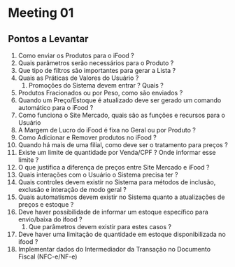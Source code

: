 # Meeting 01

## Pontos a Levantar

1. Como enviar os Produtos para o iFood ?
2. Quais parâmetros serão necessários para o Produto ?
3. Que tipo de filtros são importantes para gerar a Lista ?
4. Quais as Práticas de Valores do Usuário ?
   1. Promoções do Sistema devem entrar ? Quais ?
5. Produtos Fracionados ou por Peso, como são enviados ?
6. Quando um Preço/Estoque é atualizado deve ser gerado um comando automático para o iFood ?
7. Como funciona o Site Mercado, quais são as funções e recursos para o Usuário
8. A Margem de Lucro do iFood é fixa no Geral ou por Produto ?
9. Como Adicionar e Remover produtos no iFood ?
10. Quando há mais de uma filial, como deve ser o tratamento para preços ?
11. Existe um limite de quantidade por Venda/CPF ? Onde informar esse limite ?
12. O que justifica a diferença de preços entre Site Mercado e iFood ?
13. Quais interações com o Usuário o Sistema precisa ter ?
14. Quais controles devem existir no Sistema para métodos de inclusão, exclusão e interação de modo geral ?
15. Quais automatismos devem existir no Sistema quanto a atualizações de preços e estoque ?
16. Deve haver possibilidade de informar um estoque específico para envio/baixa do ifood ?
    1. Que parâmetros devem existir para estes casos ?
17. Deve haver uma limitação de quantidade em estoque disponibilizada no ifood ?
18. Implementar dados do Intermediador da Transação no Documento Fiscal (NFC-e/NF-e)
